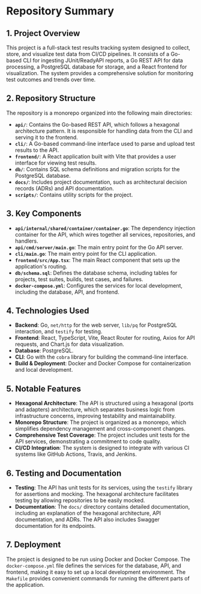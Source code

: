 # Repository Summary

## 1. Project Overview

This project is a full-stack test results tracking system designed to collect, store, and visualize test data from CI/CD pipelines. It consists of a Go-based CLI for ingesting JUnit/ReadyAPI reports, a Go REST API for data processing, a PostgreSQL database for storage, and a React frontend for visualization. The system provides a comprehensive solution for monitoring test outcomes and trends over time.

## 2. Repository Structure

The repository is a monorepo organized into the following main directories:

-   **`api/`**: Contains the Go-based REST API, which follows a hexagonal architecture pattern. It is responsible for handling data from the CLI and serving it to the frontend.
-   **`cli/`**: A Go-based command-line interface used to parse and upload test results to the API.
-   **`frontend/`**: A React application built with Vite that provides a user interface for viewing test results.
-   **`db/`**: Contains SQL schema definitions and migration scripts for the PostgreSQL database.
-   **`docs/`**: Includes project documentation, such as architectural decision records (ADRs) and API documentation.
-   **`scripts/`**: Contains utility scripts for the project.

## 3. Key Components

-   **`api/internal/shared/container/container.go`**: The dependency injection container for the API, which wires together all services, repositories, and handlers.
-   **`api/cmd/server/main.go`**: The main entry point for the Go API server.
-   **`cli/main.go`**: The main entry point for the CLI application.
-   **`frontend/src/App.tsx`**: The main React component that sets up the application's routing.
-   **`db/schema.sql`**: Defines the database schema, including tables for projects, test suites, builds, test cases, and failures.
-   **`docker-compose.yml`**: Configures the services for local development, including the database, API, and frontend.

## 4. Technologies Used

-   **Backend**: Go, `net/http` for the web server, `lib/pq` for PostgreSQL interaction, and `testify` for testing.
-   **Frontend**: React, TypeScript, Vite, React Router for routing, Axios for API requests, and Chart.js for data visualization.
-   **Database**: PostgreSQL.
-   **CLI**: Go with the `cobra` library for building the command-line interface.
-   **Build & Deployment**: Docker and Docker Compose for containerization and local development.

## 5. Notable Features

-   **Hexagonal Architecture**: The API is structured using a hexagonal (ports and adapters) architecture, which separates business logic from infrastructure concerns, improving testability and maintainability.
-   **Monorepo Structure**: The project is organized as a monorepo, which simplifies dependency management and cross-component changes.
-   **Comprehensive Test Coverage**: The project includes unit tests for the API services, demonstrating a commitment to code quality.
-   **CI/CD Integration**: The system is designed to integrate with various CI systems like GitHub Actions, Travis, and Jenkins.

## 6. Testing and Documentation

-   **Testing**: The API has unit tests for its services, using the `testify` library for assertions and mocking. The hexagonal architecture facilitates testing by allowing repositories to be easily mocked.
-   **Documentation**: The `docs/` directory contains detailed documentation, including an explanation of the hexagonal architecture, API documentation, and ADRs. The API also includes Swagger documentation for its endpoints.

## 7. Deployment

The project is designed to be run using Docker and Docker Compose. The `docker-compose.yml` file defines the services for the database, API, and frontend, making it easy to set up a local development environment. The `Makefile` provides convenient commands for running the different parts of the application.
